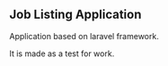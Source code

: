 ## Job Listing Application

Application based on laravel framework.
 
It is made as a test for work.
